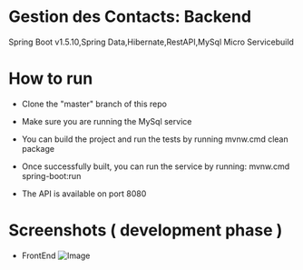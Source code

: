 # Gestion des Contacts: Backend
Spring Boot v1.5.10,Spring Data,Hibernate,RestAPI,MySql
Micro Servicebuild

# How to run

- Clone the "master" branch of this repo

- Make sure you are running the MySql service

- You can build the project and run the tests by running mvnw.cmd clean package

- Once successfully built, you can run the service by running: mvnw.cmd spring-boot:run

- The API is available on port 8080

# Screenshots ( development phase )

* FrontEnd
![Image](/screen.png)
